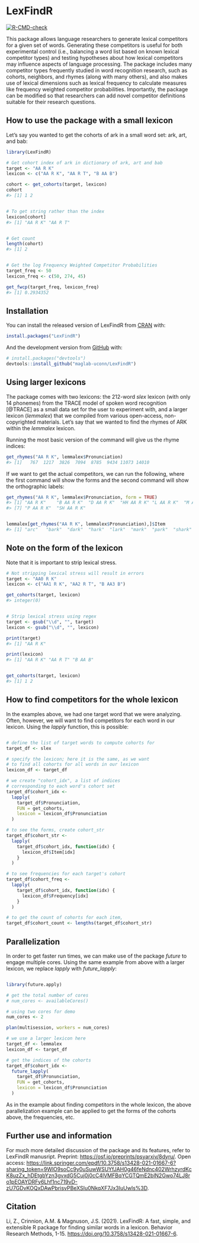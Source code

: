 
<!-- README.md is generated from README.Rmd. Please edit that file -->

# LexFindR

<!-- badges: start -->

[![R-CMD-check](https://github.com/maglab-uconn/LexFindR/actions/workflows/R-CMD-check.yaml/badge.svg)](https://github.com/maglab-uconn/LexFindR/actions/workflows/R-CMD-check.yaml)
<!-- badges: end -->

This package allows language researchers to generate lexical competitors
for a given set of words. Generating these competitors is useful for
both experimental control (i.e., balancing a word list based on known
lexical competitor types) and testing hypotheses about how lexical
competitors may influence aspects of language processing. The package
includes many competitor types frequently studied in word recognition
research, such as cohorts, neighbors, and rhymes (along with many
others), and also makes use of lexical dimensions such as lexical
frequency to calculate measures like frequency weighted competitor
probabilities. Importantly, the package can be modified so that
researchers can add novel competitor definitions suitable for their
research questions.

## How to use the package with a small lexicon

Let’s say you wanted to get the cohorts of ark in a small word set: ark,
art, and bab:

``` r
library(LexFindR)

# Get cohort index of ark in dictionary of ark, art and bab
target <- "AA R K"
lexicon <- c("AA R K", "AA R T", "B AA B")

cohort <- get_cohorts(target, lexicon)
cohort
#> [1] 1 2
```

``` r

# To get string rather than the index
lexicon[cohort]
#> [1] "AA R K" "AA R T"
```

``` r

# Get count
length(cohort)
#> [1] 2
```

``` r

# Get the log Frequency Weighted Competitor Probabilities
target_freq <- 50
lexicon_freq <- c(50, 274, 45)

get_fwcp(target_freq, lexicon_freq)
#> [1] 0.2934352
```

## Installation

You can install the released version of LexFindR from
[CRAN](https://CRAN.R-project.org) with:

``` r
install.packages("LexFindR")
```

And the development version from [GitHub](https://github.com/) with:

``` r
# install.packages("devtools")
devtools::install_github("maglab-uconn/LexFindR")
```

## Using larger lexicons

The package comes with two lexicons: the 212-word *slex* lexicon (with
only 14 phonemes) from the TRACE model of spoken word recognition
\[@TRACE\] as a small data set for the user to experiment with, and a
larger lexicon (*lemmalex*) that we compiled from various open-access,
non-copyrighted materials. Let’s say that we wanted to find the rhymes
of ARK within the *lemmalex* lexicon.

Running the most basic version of the command will give us the rhyme
indices:

``` r
get_rhymes("AA R K", lemmalex$Pronunciation)
#> [1]   767  1217  3826  7094  8785  9434 11073 14010
```

If we want to get the actual competitors, we can run the following,
where the first command will show the forms and the second command will
show the orthographic labels:

``` r
get_rhymes("AA R K", lemmalex$Pronunciation, form = TRUE)
#> [1] "AA R K"    "B AA R K"  "D AA R K"  "HH AA R K" "L AA R K"  "M AA R K" 
#> [7] "P AA R K"  "SH AA R K"
```

``` r

lemmalex[get_rhymes("AA R K", lemmalex$Pronunciation),]$Item
#> [1] "arc"   "bark"  "dark"  "hark"  "lark"  "mark"  "park"  "shark"
```

## Note on the form of the lexicon

Note that it is important to strip lexical stress.

``` r
# Not stripping lexical stress will result in errors
target <- "AA0 R K"
lexicon <- c("AA1 R K", "AA2 R T", "B AA3 B")

get_cohorts(target, lexicon)
#> integer(0)
```

``` r

# Strip lexical stress using regex
target <- gsub("\\d", "", target)
lexicon <- gsub("\\d", "", lexicon)

print(target)
#> [1] "AA R K"
```

``` r
print(lexicon)
#> [1] "AA R K" "AA R T" "B AA B"
```

``` r

get_cohorts(target, lexicon)
#> [1] 1 2
```

## How to find competitors for the whole lexicon

In the examples above, we had one target word that we were analyzing.
Often, however, we will want to find competitors for each word in our
lexicon. Using the *lapply* function, this is possible:

``` r

# define the list of target words to compute cohorts for
target_df <- slex

# specify the lexicon; here it is the same, as we want 
# to find all cohorts for all words in our lexicon
lexicon_df <- target_df

# we create "cohort_idx", a list of indices
# corresponding to each word's cohort set
target_df$cohort_idx <-
  lapply(
    target_df$Pronunciation,
    FUN = get_cohorts,
    lexicon = lexicon_df$Pronunciation
  )

# to see the forms, create cohort_str
target_df$cohort_str <- 
  lapply(
    target_df$cohort_idx, function(idx) {
      lexicon_df$Item[idx]
    }
  )

# to see frequencies for each target's cohort
target_df$cohort_freq <- 
  lapply(
    target_df$cohort_idx, function(idx) {
      lexicon_df$Frequency[idx]
    }
  )

# to get the count of cohorts for each item,
target_df$cohort_count <- lengths(target_df$cohort_str)
```

## Parallelization

In order to get faster run times, we can make use of the package
*future* to engage multiple cores. Using the same example from above
with a larger lexicon, we replace *lapply* with *future_lapply*:

``` r

library(future.apply)

# get the total number of cores
# num_cores <- availableCores()

# using two cores for demo
num_cores <- 2

plan(multisession, workers = num_cores)

# we use a larger lexicon here
target_df <- lemmalex
lexicon_df <- target_df

# get the indices of the cohorts
target_df$cohort_idx <-
  future_lapply(
    target_df$Pronunciation,
    FUN = get_cohorts,
    lexicon = lexicon_df$Pronunciation
  )
```

As in the example about finding competitors in the whole lexicon, the
above parallelization example can be applied to get the forms of the
cohorts above, the frequencies, etc.

## Further use and information

For much more detailed discussion of the package and its features, refer
to LexFindR manusript. Preprint: <https://osf.io/preprints/psyarxiv/8dyru/>. Open
access:
<https://link.springer.com/epdf/10.3758/s13428-021-01667-6?sharing_token=9WlO9soCc9y0uSuwWSUYfJAH0g46feNdnc402WrhzyrdKcK8uzZx_hDEtgbYzn3gvxdG5Cuj0j0cC4lVMFBqYCGTQmE2blN2Gwo74LJ8ro1pEOAYDRFy6Lhf1nc719vD-zU7GDvKOQxDAwPbrisvPBeXSIu0NkqXF7Jx3IuUwIs%3D>.

## Citation

Li, Z., Crinnion, A.M. & Magnuson, J.S. (2021). LexFindR: A fast,
simple, and extensible R package for finding similar words in a lexicon.
Behavior Research Methods, 1-15.
<https://doi.org/10.3758/s13428-021-01667-6>.
